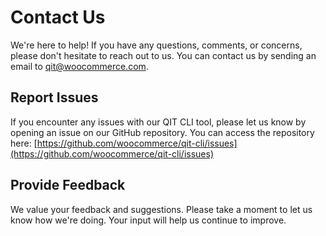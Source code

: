 # Contact Us

We're here to help! If you have any questions, comments, or concerns, please don't hesitate to reach out to us. You can contact us by sending an email to [qit@woocommerce.com](mailto:qit@woocommerce.com).

## Report Issues

If you encounter any issues with our QIT CLI tool, please let us know by opening an issue on our GitHub repository. You can access the repository here: [https://github.com/woocommerce/qit-cli/issues](https://github.com/woocommerce/qit-cli/issues)

## Provide Feedback

We value your feedback and suggestions. Please take a moment to let us know how we're doing. Your input will help us continue to improve.
